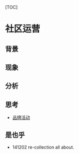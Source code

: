 
[TOC]

# 社区运营

## 背景

## 现象

## 分析

## 思考

- [品牌活动](EventBrand)

## 是也乎

- 141202 re-collection all about.
